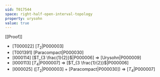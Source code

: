 ```yaml
---
uid: T017544
space: right-half-open-interval-topology
property: urysohn
value: true
---
```

[[Proof]]

* [T000022] [$T_2$|P000003]
* [T001391] [Paracompact|P000030]
* [I000114] [$T_{3 \frac{1}{2}}$|P000006] => [Urysohn|P000009]
* [I000113] [$T_4$|P000007] => [$T_{3 \frac{1}{2}}$|P000006]
* [I000025] ([$T_2$|P000003] + [Paracompact|P000030]) => [$T_4$|P000007]

